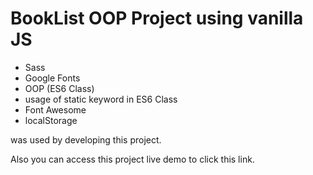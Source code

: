 <h1>BookList OOP Project using vanilla JS</h1>

<ul>
<li>Sass</li>
<li>Google Fonts</li>
<li>OOP (ES6 Class)</li>
<li>usage of static keyword in ES6 Class</li>
<li>Font Awesome</li>
<li>localStorage</li>
</ul>

<p>was used by developing this project.</p>

<p>Also you can access this project live demo to click this link.</p>